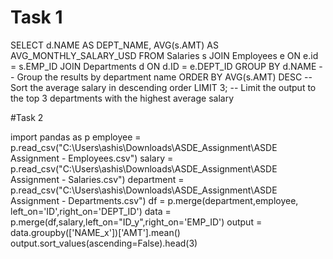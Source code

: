 # Task 1

SELECT d.NAME AS DEPT_NAME, AVG(s.AMT) AS AVG_MONTHLY_SALARY_USD
FROM Salaries s
JOIN Employees e ON e.id = s.EMP_ID
JOIN Departments d ON d.ID = e.DEPT_ID
GROUP BY d.NAME                        -- Group the results by department name
ORDER BY AVG(s.AMT) DESC               -- Sort the average salary in descending order
LIMIT 3;                               -- Limit the output to the top 3 departments with the highest average salary


#Task 2

import pandas as p
employee = p.read_csv("C:\Users\ashis\Downloads\ASDE_Assignment\ASDE Assignment - Employees.csv")
salary = p.read_csv("C:\Users\ashis\Downloads\ASDE_Assignment\ASDE Assignment - Salaries.csv")
department = p.read_csv("C:\Users\ashis\Downloads\ASDE_Assignment\ASDE Assignment - Departments.csv")
df = p.merge(department,employee, left_on='ID',right_on='DEPT_ID')
data = p.merge(df,salary,left_on="ID_y",right_on='EMP_ID')
output = data.groupby(['NAME_x'])['AMT'].mean()
output.sort_values(ascending=False).head(3)
